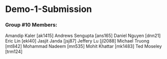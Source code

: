 # Demo-1-Submission

### Group #10 Members:

Amandip Kaler [ak1415]
Andrews Sengupta [ans165]
Daniel Nguyen [dnn21]
Eric Lin [ekl40]
Jasjit Janda [jsj87]
Jeffery Lu [jl2088]
Michael Truong [mt842] 
Mohammad Nadeem [mn535]
Mohit Khattar [mk1483]
Ted Moseley [trm124]
